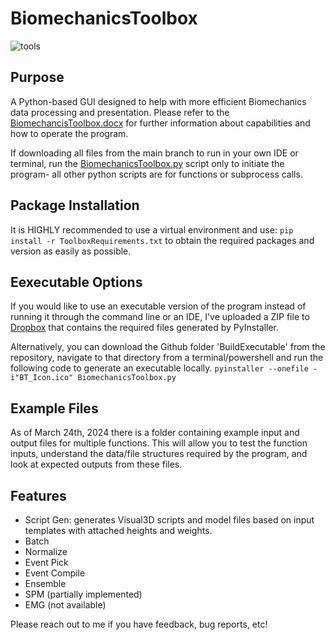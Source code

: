 # BiomechanicsToolbox

![tools](https://github.com/WaltMenke/BiomechanicsToolbox/assets/142276466/db4037b3-256a-45a1-a818-cdaae1543ac6)
## Purpose
A Python-based GUI designed to help with more efficient Biomechanics data processing and presentation.
Please refer to the [BiomechancisToolbox.docx](BiomechanicsToolbox.docx) for further information about capabilities and how to operate the program.

If downloading all files from the main branch to run in your own IDE or terminal, run the [BiomechanicsToolbox.py](BiomechanicsToolbox.py) script only to initiate the program- all other python scripts are for functions or subprocess calls.

## Package Installation
It is HIGHLY recommended to use a virtual environment and use:
`pip install -r ToolboxRequirements.txt` 
to obtain the required packages and version as easily as possible.

## Eexecutable Options
If you would like to use an executable version of the program instead of running it through the command line or an IDE, I've uploaded a ZIP file to [Dropbox](https://www.dropbox.com/scl/fi/ftgjmmf4ueztktae1tgce/BiomechanicsToolboxExecutable.zip?rlkey=g2syxgvrmwornxatgzvnb9s96&dl=0
) that contains the required files generated by PyInstaller.

Alternatively, you can download the Github folder 'BuildExecutable' from the repository, navigate to that directory from a terminal/powershell and run the following code to generate an executable locally.
`pyinstaller --onefile -i"BT_Icon.ico" BiomechanicsToolbox.py`

## Example Files
As of March 24th, 2024 there is a folder containing example input and output files for multiple functions. This will allow you to test the function inputs, understand the data/file structures required by the program, and look at expected outputs from these files.

## Features
* Script Gen: generates Visual3D scripts and model files based on input templates with attached heights and weights.
* Batch
* Normalize
* Event Pick
* Event Compile
* Ensemble
* SPM (partially implemented)
* EMG (not available)

Please reach out to me if you have feedback, bug reports, etc!
